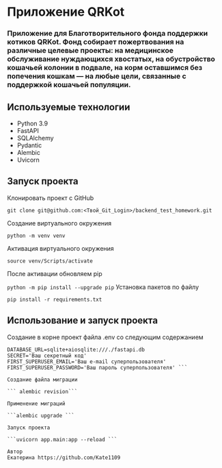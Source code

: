 # Приложение QRKot
### Приложение для Благотворительного фонда поддержки котиков QRKot. Фонд собирает пожертвования на различные целевые проекты: на медицинское обслуживание нуждающихся хвостатых, на обустройство кошачьей колонии в подвале, на корм оставшимся без попечения кошкам — на любые цели, связанные с поддержкой кошачьей популяции.

## Используемые технологии
* Python 3.9
* FastAPI
* SQLAlchemy
* Pydantic
* Alembic
* Uvicorn

## Запуск проекта
Клонировать проект с GitHub

```git clone git@github.com:<Твой_Git_Login>/backend_test_homework.git ```

Создание виртуального окружения

```python -m venv venv ```

Активация виртуального окружения

```source venv/Scripts/activate ```

После активации обновляем pip

``` python -m pip install --upgrade pip ```
Установка пакетов по файлу

```pip install -r requirements.txt ```

## Использование и запуск проекта
Создание в корне проект файла .env со следующим содержанием
```APP_TITLE=Благотворительного фонда поддержки котиков QRKot
DATABASE_URL=sqlite+aiosqlite:///./fastapi.db
SECRET='Ваш секретный код'
FIRST_SUPERUSER_EMAIL='Ваш e-mail суперпользователя'
FIRST_SUPERUSER_PASSWORD='Ваш пароль суперпользователя' ```

Создание файла миграции

``` alembic revision```

Применение миграций

```alembic upgrade ```

Запуск проекта

```uvicorn app.main:app --reload ```

Автор
Екатерина https://github.com/Kate1109
